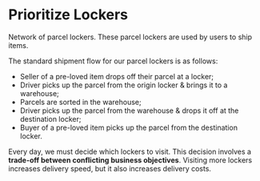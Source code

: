 # Prioritize Lockers

Network of parcel lockers. These parcel lockers are used by users to ship items.

The standard shipment flow for our parcel lockers is as follows:

- Seller of a pre-loved item drops off their parcel at a locker;
- Driver picks up the parcel from the origin locker & brings it to a warehouse;
- Parcels are sorted in the warehouse;
- Driver picks up the parcel from the warehouse & drops it off at the destination locker;
- Buyer of a pre-loved item picks up the parcel from the destination locker.
  
Every day, we must decide which lockers to visit. This decision involves a **trade-off between conflicting business objectives**. 
Visiting more lockers increases delivery speed, but it also increases delivery costs.
